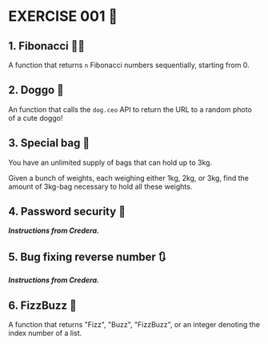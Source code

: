 # EXERCISE 001 🤩

## 1. Fibonacci 👨‍🔬

A function that returns `n` Fibonacci numbers sequentially, starting from 0.

## 2. Doggo 🐶

An function that calls the `dog.ceo` API to return the URL to a random photo of a cute doggo!

## 3. Special bag 👜

You have an unlimited supply of bags that can hold up to 3kg.

Given a bunch of weights, each weighing either 1kg, 2kg, or 3kg, find the amount of 3kg-bag necessary to hold all these weights.

## 4. Password security 🔐

***Instructions from Credera.***

## 5. Bug fixing reverse number 🔃

***Instructions from Credera.***

## 6. FizzBuzz 🤖

A function that returns "Fizz", "Buzz", "FizzBuzz", or an integer denoting the index number of a list.
